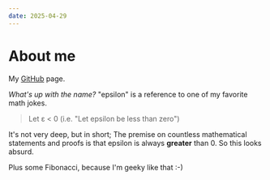 ```yaml
---
date: 2025-04-29
---
```

# About me

My [GitHub](https://github.com/epsilon0112358/) page.

*What's up with the name?*
"epsilon" is a reference to one of my favorite math jokes.
> Let ε < 0 (i.e. "Let epsilon be less than zero")

It's not very deep, but in short; The premise on countless mathematical statements and proofs is that epsilon is always **greater** than 0. So this looks absurd.

Plus some Fibonacci, because I'm geeky like that :-)